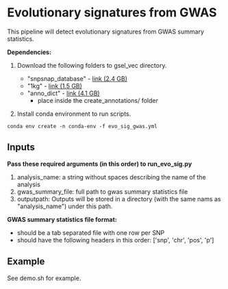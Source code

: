 # Evolutionary signatures from GWAS
This pipeline will detect evolutionary signatures from GWAS summary statistics.

**Dependencies:**

1) Download the following folders to gsel_vec directory.
    - "snpsnap_database" - [link (2.4 GB)](https://drive.google.com/drive/folders/1P9r9axKakwY20eD_f3NCoRY0g1aLcp2T?usp=sharing)
    - "1kg" - [link (1.5 GB)](https://drive.google.com/drive/folders/1yjp31LhZSi2Ftu_QmgKDKevLqHKJTH-0?usp=sharing)
    - "anno_dict" - [link (4.1 GB)](https://drive.google.com/drive/folders/1dps7iWshulKKEukxCdBu6MTy3j2s8KCj?usp=sharing)
        - place inside the create_annotations/ folder

2) Install conda environment to run scripts.

`conda env create -n conda-env -f evo_sig_gwas.yml`


## Inputs
**Pass these required arguments (in this order) to run_evo_sig.py**
1) analysis_name: a string without spaces describing the name of the analysis
2) gwas_summary_file: full path to gwas summary statistics file
3) outputpath: Outputs will be stored in a directory (with the same nams as "analysis_name") under this path.



**GWAS summary statistics file format:**
- should be a tab separated file with one row per SNP
- should have the following headers in this order: ['snp', 'chr', 'pos', 'p']


## Example
See demo.sh for example.
